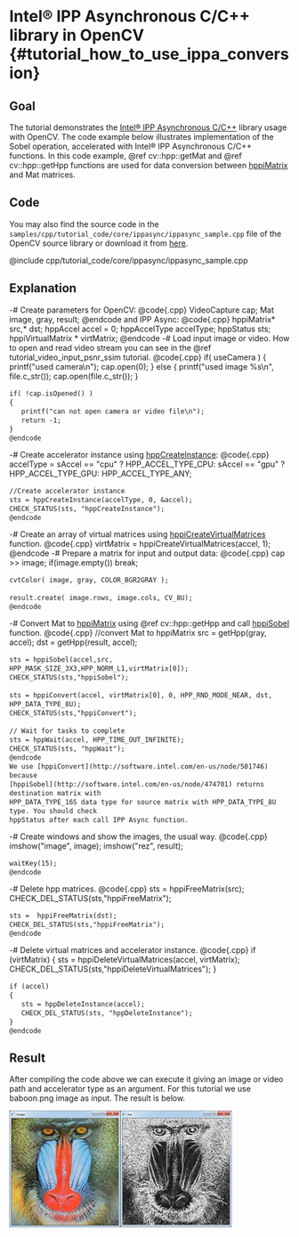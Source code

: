 Intel® IPP Asynchronous C/C++ library in OpenCV {#tutorial_how_to_use_ippa_conversion}
===============================================

Goal
----

The tutorial demonstrates the [Intel® IPP Asynchronous
C/C++](http://software.intel.com/en-us/intel-ipp-preview) library usage with OpenCV. The code
example below illustrates implementation of the Sobel operation, accelerated with Intel® IPP
Asynchronous C/C++ functions. In this code example, @ref cv::hpp::getMat and @ref cv::hpp::getHpp
functions are used for data conversion between
[hppiMatrix](http://software.intel.com/en-us/node/501660) and Mat matrices.

Code
----

You may also find the source code in the
`samples/cpp/tutorial_code/core/ippasync/ippasync_sample.cpp` file of the OpenCV source library or
download it from [here](https://github.com/opencv/opencv/tree/3.4/samples/cpp/tutorial_code/core/ippasync/ippasync_sample.cpp).

@include cpp/tutorial_code/core/ippasync/ippasync_sample.cpp

Explanation
-----------

-#  Create parameters for OpenCV:
    @code{.cpp}
    VideoCapture cap;
    Mat image, gray, result;
    @endcode
    and IPP Async:
    @code{.cpp}
    hppiMatrix* src,* dst;
    hppAccel accel = 0;
    hppAccelType accelType;
    hppStatus sts;
    hppiVirtualMatrix * virtMatrix;
    @endcode
-#  Load input image or video. How to open and read video stream you can see in the
    @ref tutorial_video_input_psnr_ssim tutorial.
    @code{.cpp}
    if( useCamera )
    {
       printf("used camera\n");
       cap.open(0);
    }
    else
    {
       printf("used image %s\n", file.c_str());
       cap.open(file.c_str());
    }

    if( !cap.isOpened() )
    {
       printf("can not open camera or video file\n");
       return -1;
    }
    @endcode
-#  Create accelerator instance using
    [hppCreateInstance](http://software.intel.com/en-us/node/501686):
    @code{.cpp}
    accelType = sAccel == "cpu" ? HPP_ACCEL_TYPE_CPU:
                sAccel == "gpu" ? HPP_ACCEL_TYPE_GPU:
                                  HPP_ACCEL_TYPE_ANY;

    //Create accelerator instance
    sts = hppCreateInstance(accelType, 0, &accel);
    CHECK_STATUS(sts, "hppCreateInstance");
    @endcode
-#  Create an array of virtual matrices using
    [hppiCreateVirtualMatrices](http://software.intel.com/en-us/node/501700) function.
    @code{.cpp}
    virtMatrix = hppiCreateVirtualMatrices(accel, 1);
    @endcode
-#  Prepare a matrix for input and output data:
    @code{.cpp}
    cap >> image;
    if(image.empty())
       break;

    cvtColor( image, gray, COLOR_BGR2GRAY );

    result.create( image.rows, image.cols, CV_8U);
    @endcode
-#  Convert Mat to [hppiMatrix](http://software.intel.com/en-us/node/501660) using @ref cv::hpp::getHpp
    and call [hppiSobel](http://software.intel.com/en-us/node/474701) function.
    @code{.cpp}
    //convert Mat to hppiMatrix
    src = getHpp(gray, accel);
    dst = getHpp(result, accel);

    sts = hppiSobel(accel,src, HPP_MASK_SIZE_3X3,HPP_NORM_L1,virtMatrix[0]);
    CHECK_STATUS(sts,"hppiSobel");

    sts = hppiConvert(accel, virtMatrix[0], 0, HPP_RND_MODE_NEAR, dst, HPP_DATA_TYPE_8U);
    CHECK_STATUS(sts,"hppiConvert");

    // Wait for tasks to complete
    sts = hppWait(accel, HPP_TIME_OUT_INFINITE);
    CHECK_STATUS(sts, "hppWait");
    @endcode
    We use [hppiConvert](http://software.intel.com/en-us/node/501746) because
    [hppiSobel](http://software.intel.com/en-us/node/474701) returns destination matrix with
    HPP_DATA_TYPE_16S data type for source matrix with HPP_DATA_TYPE_8U type. You should check
    hppStatus after each call IPP Async function.

-#  Create windows and show the images, the usual way.
    @code{.cpp}
    imshow("image", image);
    imshow("rez", result);

    waitKey(15);
    @endcode
-#  Delete hpp matrices.
    @code{.cpp}
    sts =  hppiFreeMatrix(src);
    CHECK_DEL_STATUS(sts,"hppiFreeMatrix");

    sts =  hppiFreeMatrix(dst);
    CHECK_DEL_STATUS(sts,"hppiFreeMatrix");
    @endcode
-#  Delete virtual matrices and accelerator instance.
    @code{.cpp}
    if (virtMatrix)
    {
       sts = hppiDeleteVirtualMatrices(accel, virtMatrix);
       CHECK_DEL_STATUS(sts,"hppiDeleteVirtualMatrices");
    }

    if (accel)
    {
       sts = hppDeleteInstance(accel);
       CHECK_DEL_STATUS(sts, "hppDeleteInstance");
    }
    @endcode

Result
------

After compiling the code above we can execute it giving an image or video path and accelerator type
as an argument. For this tutorial we use baboon.png image as input. The result is below.

![](images/How_To_Use_IPPA_Result.jpg)
